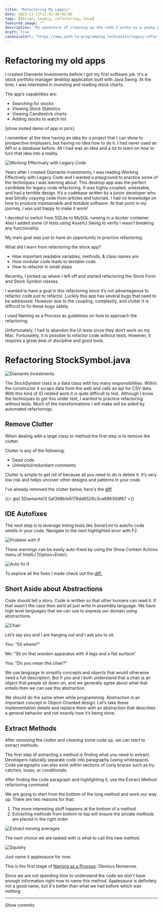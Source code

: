 ```yaml
---
title: "Refactoring My Legacy"
date: 2023-11-21T12:01:48-05:00
tags: [design, legacy, refactoring, Java]
featured_image: ""
description: "My adventure of cleaning up the code I wrote as a young programmer."
draft: true
canonicalUrl: "https://www.path-to-programming.tech/posts/legacy-refactoring-stocks/"
---
```


# Refactoring my old apps

I created Diamante Investments before I got my first software job. It's a stock portfolio manager desktop application built with Java Swing. At the time, I was interested in investing and reading stock charts.

The app’s capabilities are:

- Searching for stocks
- Viewing Stock Statistics
- Viewing Candlestick charts
- Adding stocks to watch list

[show muted demo of app or pics]

I remember at the time having an idea for a project that I can show to prospective employers, but having no idea how to do it. I had never used an API or a database before. All I had was an idea and a lot to learn on how to turn that idea into a reality.

![Working Effectively with Legacy Code](/images/working-legacy-code.jpg)

Years after I created Diamante Investments, I was reading Working Effectively with Legacy Code and I wanted a playground to practice some of the techniques I was learning about. This desktop app was the perfect candidate for legacy code refactoring. It was highly coupled, untestable, and had a terrible design. It’s a codebase written by a junior developer who was blindly copying code from articles and tutorials. I had no knowledge on how to produce maintainable and testable software. At that point in my journey, I was just happy to make it work!

I decided to switch from SQLite to MySQL running in a docker container. Also I added some UI tests using AssertJ Swing to verify I wasn’t breaking any functionality.

My main goal was just to have an opportunity to practice refactoring.

What did I learn from refactoring the stock app?

- How important readable variables, methods, & class names are
- How modular code leads to testable code
- How to refactor in small steps

Recently, I picked up where I left off and started refactoring the Stock Form and Stock Symbol classes.

I wanted to have a goal in this refactoring since it’s not advantageous to refactor code just to refactor. Luckily this app has several bugs that need to be addressed. However due to the coupling, complexity, and clutter it is difficult to fix these bugs safely.

I used Naming as a Process as guidelines on how to approach the refactoring.

Unfortunately, I had to abandon the UI tests since they don’t work on my Mac. Fortunately, it is possible to refactor code without tests. However, it requires a great deal of discipline and good tools.

# Refactoring StockSymbol.java


![Diamante Investments](/images/during-hours-diamante-investments.png)

The StockSymbol class is a data class with too many responsibilities. Within the constructor it scraps data from the web and calls an api for CSV data. With this kind of IO related work it is quite difficult to test. Although I know the techniques to get this under test, I wanted to practice refactoring without tests. Much of the transformations I will make will be aided by automated refactorings.

## Remove Clutter

When dealing with a large class or method the first step is to remove the clutter.

Clutter is any of the following:

- Dead code
- Unhelpful/redundant comments

Clutter is simple to get rid of because all you need to do is delete it. It’s very low risk and helps uncover other designs and patterns in your code.

I've already removed the clutter below, here's the [diff](https://github.com/SDiamante13/DiamanteInvestments/commit/16c97e6d7cfb077332d3fad78062cf7b2c274723).

{{< gist SDiamante13 5af398b1e6178dd6526c3ca89630df67 >}}

## IDE Autofixes

The next step is to leverage linting tools like SonarLint to autofix code smells in your code. Navigate to the next highlighted error with F2.

![Problem with if](/images/legacy-stock/autofix-if.png)

These warnings can be easily auto-fixed by using the Show Context Actions menu of IntelliJ (Option+Enter).

![Auto fix if](/images/legacy-stock/autofix-if-2.png)

To explore all the fixes I made check out the [diff.](https://github.com/SDiamante13/DiamanteInvestments/commit/90d273179c6c522a80922197e9a107b0eadf2172)

## Short Aside about Abstractions

Code should tell a story. Code is written so that other humans can read it. If that wasn’t the case then we’d all just write in assembly language. We have high level languages that we can use to express our domain using abstractions.

![Chair](/images/chair.jpg)

Let’s say you and I are hanging out and I ask you to sit.

You: “Sit where?”

Me: “Sit on that wooden apparatus with 4 legs and a flat surface”

You: “Do you mean this chair?”

We use language to simplify concepts and objects that would otherwise need a full description. But if you and I both understand that a chair is an object that people sit down on, and we generally agree about what that entails then we can use this abstraction.

We should do the same when while programming. Abstraction is an important concept in Object-Oriented design. Let’s take these implementation details and replace them with an abstraction that describes a general behavior and not exactly how it’s being done.

## Extract Methods

After removing the clutter and cleaning some code up, we can start to extract methods.

The first step of extracting a method is finding what you need to extract. Developers naturally separate code into paragraphs (using whitespace). Code paragraphs can also exist within sections of curly braces such as try catches, loops, or conditionals.

After finding the code paragraph and highlighting it, use the Extract Method refactoring command.

We are going to start from the bottom of the long method and work our way up. There are two reasons for that:

1. The more interesting stuff happens at the bottom of a method
2. Extracting methods from bottom to top will ensure the private methods are placed in the right order

![Extract moving averages](/images/legacy-stock/extract-moving-avg.png)

The next choice we are tasked with is what to call this new method.

![Squishy](/images/legacy-stock/squishy.png)

Just name it applesauce for now.

This is the first stage of [Naming as a Process](https://www.digdeeproots.com/articles/on/naming-process/): Obvious Nonsense.

Since we are not spending time to understand the code we don't have enough information right now to name this method. Applesauce is definitely not a good name, but it's better than what we had before which was nothing.



---

Show commits

